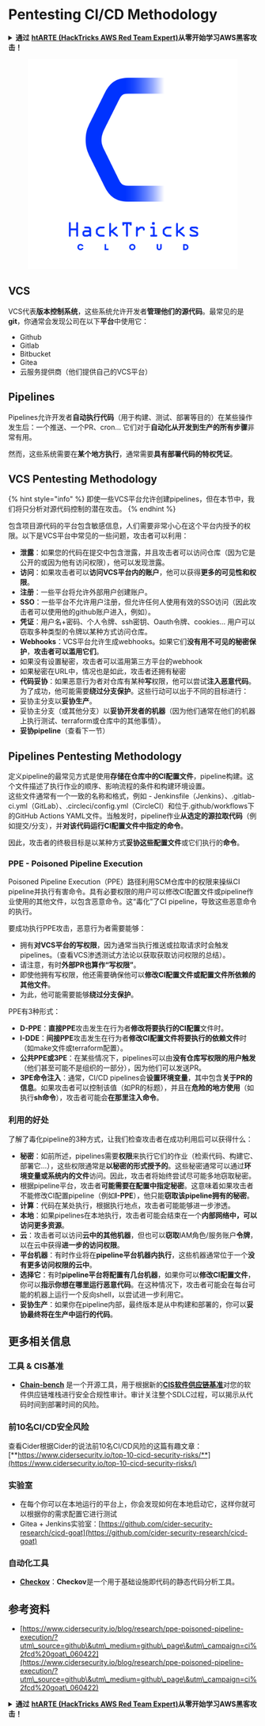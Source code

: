 # Pentesting CI/CD Methodology

<details>

<summary><strong>通过</strong> <a href="https://training.hacktricks.xyz/courses/arte"><strong>htARTE (HackTricks AWS Red Team Expert)</strong></a><strong>从零开始学习AWS黑客攻击！</strong></summary>

支持HackTricks的其他方式：

* 如果您想在**HackTricks中看到您的公司广告**或**下载HackTricks的PDF版本**，请查看[**订阅计划**](https://github.com/sponsors/carlospolop)！
* 获取[**官方PEASS & HackTricks商品**](https://peass.creator-spring.com)
* 发现[**PEASS家族**](https://opensea.io/collection/the-peass-family)，我们独家的[**NFTs系列**](https://opensea.io/collection/the-peass-family)
* **加入** 💬 [**Discord群组**](https://discord.gg/hRep4RUj7f) 或 [**telegram群组**](https://t.me/peass) 或在 **Twitter** 🐦 上**关注**我 [**@carlospolopm**](https://twitter.com/carlospolopm)**。**
* **通过向** [**HackTricks**](https://github.com/carlospolop/hacktricks) 和 [**HackTricks Cloud**](https://github.com/carlospolop/hacktricks-cloud) github仓库提交PR来分享您的黑客技巧。**

</details>

<figure><img src="../.gitbook/assets/CLOUD-logo-letters.svg" alt=""><figcaption></figcaption></figure>

## VCS

VCS代表**版本控制系统**，这些系统允许开发者**管理他们的源代码**。最常见的是**git**，你通常会发现公司在以下**平台**中使用它：

* Github
* Gitlab
* Bitbucket
* Gitea
* 云服务提供商（他们提供自己的VCS平台）

## Pipelines

Pipelines允许开发者**自动执行代码**（用于构建、测试、部署等目的）在某些操作发生后：一个推送、一个PR、cron... 它们对于**自动化从开发到生产的所有步骤**非常有用。

然而，这些系统需要在**某个地方执行**，通常需要**具有部署代码的特权凭证**。

## VCS Pentesting Methodology

{% hint style="info" %}
即使一些VCS平台允许创建pipelines，但在本节中，我们将只分析对源代码控制的潜在攻击。
{% endhint %}

包含项目源代码的平台包含敏感信息，人们需要非常小心在这个平台内授予的权限。以下是VCS平台中常见的一些问题，攻击者可以利用：

* **泄露**：如果您的代码在提交中包含泄露，并且攻击者可以访问仓库（因为它是公开的或因为他有访问权限），他可以发现泄露。
* **访问**：如果攻击者可以**访问VCS平台内的账户**，他可以获得**更多的可见性和权限**。
* **注册**：一些平台将允许外部用户创建账户。
* **SSO**：一些平台不允许用户注册，但允许任何人使用有效的SSO访问（因此攻击者可以使用他的github账户进入，例如）。
* **凭证**：用户名+密码、个人令牌、ssh密钥、Oauth令牌、cookies... 用户可以窃取多种类型的令牌以某种方式访问仓库。
* **Webhooks**：VCS平台允许生成webhooks。如果它们**没有用不可见的秘密保护**，**攻击者可以滥用它们**。
* 如果没有设置秘密，攻击者可以滥用第三方平台的webhook
* 如果秘密在URL中，情况也是如此，攻击者还拥有秘密
* **代码妥协**：如果恶意行为者对仓库有某种**写**权限，他可以尝试**注入恶意代码**。为了成功，他可能需要**绕过分支保护**。这些行动可以出于不同的目标进行：
* 妥协主分支以**妥协生产**。
* 妥协主分支（或其他分支）以**妥协开发者的机器**（因为他们通常在他们的机器上执行测试、terraform或仓库中的其他事情）。
* **妥协pipeline**（查看下一节）

## Pipelines Pentesting Methodology

定义pipeline的最常见方式是使用**存储在仓库中的CI配置文件**，pipeline构建。这个文件描述了执行作业的顺序、影响流程的条件和构建环境设置。\
这些文件通常有一个一致的名称和格式，例如 - Jenkinsfile（Jenkins）、.gitlab-ci.yml（GitLab）、.circleci/config.yml（CircleCI）和位于.github/workflows下的GitHub Actions YAML文件。当触发时，pipeline作业**从选定的源拉取代码**（例如提交/分支），并**对该代码运行CI配置文件中指定的命令**。

因此，攻击者的终极目标是以某种方式**妥协这些配置文件**或它们执行的**命令**。

### PPE - Poisoned Pipeline Execution

Poisoned Pipeline Execution（PPE）路径利用SCM仓库中的权限来操纵CI pipeline并执行有害命令。具有必要权限的用户可以修改CI配置文件或pipeline作业使用的其他文件，以包含恶意命令。这“毒化”了CI pipeline，导致这些恶意命令的执行。

要成功执行PPE攻击，恶意行为者需要能够：

* 拥有**对VCS平台的写权限**，因为通常当执行推送或拉取请求时会触发pipelines。（查看VCS渗透测试方法论以获取获取访问权限的总结）。
* 请注意，有时**外部PR也算作“写权限”**。
* 即使他拥有写权限，他还需要确保他可以**修改CI配置文件或配置文件所依赖的其他文件**。
* 为此，他可能需要能够**绕过分支保护**。

PPE有3种形式：

* **D-PPE**：**直接PPE**攻击发生在行为者**修改将要执行的CI配置**文件时。
* **I-DDE**：**间接PPE**攻击发生在行为者**修改CI配置文件将要执行的依赖文件**时（如make文件或terraform配置）。
* **公共PPE或3PE**：在某些情况下，pipelines可以由**没有仓库写权限的用户触发**（他们甚至可能不是组织的一部分），因为他们可以发送PR。
* **3PE命令注入**：通常，CI/CD pipelines会**设置环境变量**，其中包含**关于PR的信息**。如果攻击者可以控制该值（如PR的标题），并且在**危险的地方使用**（如执行**sh命令**），攻击者可能会**在那里注入命令**。

### 利用的好处

了解了毒化pipeline的3种方式，让我们检查攻击者在成功利用后可以获得什么：

* **秘密**：如前所述，pipelines需要**权限**来执行它们的作业（检索代码、构建它、部署它...），这些权限通常是**以秘密的形式授予的**。这些秘密通常可以通过**环境变量或系统内的文件**访问。因此，攻击者将始终尝试尽可能多地窃取秘密。
* 根据pipeline平台，攻击者**可能需要在配置中指定秘密**。这意味着如果攻击者不能修改CI配置pipeline（例如**I-PPE**），他只能**窃取该pipeline拥有的秘密**。
* **计算**：代码在某处执行，根据执行地点，攻击者可能能够进一步渗透。
* **本地**：如果pipelines在本地执行，攻击者可能会结束在一个**内部网络中，可以访问更多资源**。
* **云**：攻击者可以访问**云中的其他机器**，但也可以**窃取**IAM角色/服务账户**令牌**，以在云中获得**进一步的访问权限**。
* **平台机器**：有时作业将在**pipeline平台机器内执行**，这些机器通常位于一个**没有更多访问权限的云中**。
* **选择它**：有时**pipeline平台将配置有几台机器**，如果你可以**修改CI配置文件**，你可以**指示你想在哪里运行恶意代码**。在这种情况下，攻击者可能会在每台可能的机器上运行一个反向shell，以尝试进一步利用它。
* **妥协生产**：如果你在pipeline内部，最终版本是从中构建和部署的，你可以**妥协最终将在生产中运行的代码**。

## 更多相关信息

### 工具 & CIS基准

* [**Chain-bench**](https://github.com/aquasecurity/chain-bench) 是一个开源工具，用于根据新的[**CIS软件供应链基准**](https://github.com/aquasecurity/chain-bench/blob/main/docs/CIS-Software-Supply-Chain-Security-Guide-v1.0.pdf)对您的软件供应链堆栈进行安全合规性审计。审计关注整个SDLC过程，可以揭示从代码时间到部署时间的风险。

### 前10名CI/CD安全风险

查看Cider根据Cider的说法前10名CI/CD风险的这篇有趣文章：[**https://www.cidersecurity.io/top-10-cicd-security-risks/**](https://www.cidersecurity.io/top-10-cicd-security-risks/)

### 实验室

* 在每个你可以在本地运行的平台上，你会发现如何在本地启动它，这样你就可以根据你的需求配置它进行测试
* Gitea + Jenkins实验室：[https://github.com/cider-security-research/cicd-goat](https://github.com/cider-security-research/cicd-goat)

### 自动化工具

* [**Checkov**](https://github.com/bridgecrewio/checkov)：**Checkov**是一个用于基础设施即代码的静态代码分析工具。

## 参考资料

* [https://www.cidersecurity.io/blog/research/ppe-poisoned-pipeline-execution/?utm\_source=github\&utm\_medium=github\_page\&utm\_campaign=ci%2fcd%20goat\_060422](https://www.cidersecurity.io/blog/research/ppe-poisoned-pipeline-execution/?utm\_source=github\&utm\_medium=github\_page\&utm\_campaign=ci%2fcd%20goat\_060422)

<details>

<summary><strong>通过</strong> <a href="https://training.hacktricks.xyz/courses/arte"><strong>htARTE (HackTricks AWS Red Team Expert)</strong></a><strong>从零开始学习AWS黑客攻击！</strong></summary>

支持HackTricks的其他方式：

* 如果您想在**HackTricks中看到您的公司广告**或**下载HackTricks的PDF版本**，请查看[**订阅计划**](https://github.com/sponsors/carlospolop)！
* 获取[**官方PEASS & HackTricks商品**](https://peass.creator-spring.com)
* 发现[**PEASS家族**](https://opensea.io/collection/the-peass-family)，我们独家的[**NFTs系列**](https://opensea.io/collection/the-peass-family)
* **加入** 💬 [**Discord群组**](https://discord.gg/hRep4RUj7f) 或 [**telegram群组**](https://t.me/peass) 或在 **Twitter** 🐦 上**关注**我 [**@carlospolopm**](https://twitter.com/carlospolopm)**。**
* **通过向** [**HackTricks**](https://github.com/carlospolop/hacktricks) 和 [**HackTricks Cloud**](https://github.com/carlospolop/hacktricks-cloud) github仓库提交PR来分享您的黑客技巧。**

</details>
